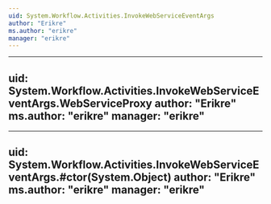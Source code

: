```yaml
---
uid: System.Workflow.Activities.InvokeWebServiceEventArgs
author: "Erikre"
ms.author: "erikre"
manager: "erikre"
---
```


---
uid: System.Workflow.Activities.InvokeWebServiceEventArgs.WebServiceProxy
author: "Erikre"
ms.author: "erikre"
manager: "erikre"
---

---
uid: System.Workflow.Activities.InvokeWebServiceEventArgs.#ctor(System.Object)
author: "Erikre"
ms.author: "erikre"
manager: "erikre"
---
